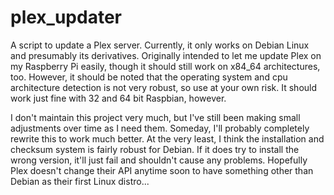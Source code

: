# plex_updater

A script to update a Plex server. Currently, it only works on Debian Linux and presumably its derivatives. Originally intended to let me update Plex on my Raspberry Pi easily, though it should still work on x84_64 architectures, too. However, it should be noted that the operating system and cpu architecture detection is not very robust, so use at your own risk. It should work just fine with 32 and 64 bit Raspbian, however.

I don't maintain this project very much, but I've still been making small adjustments over time as I need them. Someday, I'll probably completely rewrite this to work much better. At the very least, I think the installation and checksum system is fairly robust for Debian. If it does try to install the wrong version, it'll just fail and shouldn't cause any problems. Hopefully Plex doesn't change their API anytime soon to have something other than Debian as their first Linux distro...